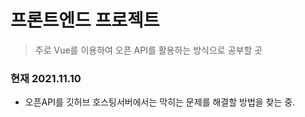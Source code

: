# 프론트엔드 프로젝트

> 주로 Vue를 이용하여 오픈 API를 활용하는 방식으로 공부할 곳



### 현재 2021.11.10

- 오픈API를 깃허브 호스팅서버에서는 막히는 문제를 해결할 방법을 찾는 중.
